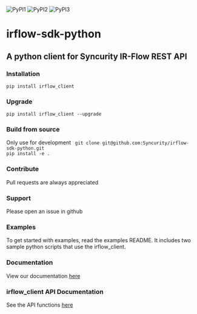 ![PyPI1](https://img.shields.io/badge/python-2.7-brightgreen.svg)
![PyPI2](https://img.shields.io/badge/python-3.6-brightgreen.svg)
![PyPI3](https://img.shields.io/badge/pypi-1.2-blue.svg)

# irflow-sdk-python

## A python client for Syncurity IR-Flow REST API

### Installation
`pip install irflow_client`

### Upgrade
`pip install irflow_client --upgrade`

### Build from source
Only use for development
` git clone git@github.com:Syncurity/irflow-sdk-python.git`  
`pip install -e .`

### Contribute
Pull requests are always appreciated

### Support
Please open an issue in github

### Examples
To get started with examples, read the examples README.
It includes two sample python scripts that use the irflow_client.

### Documentation
View our documentation [here](https://syncurity-irflow-sdk-python.readthedocs-hosted.com/en/latest/)

### irflow_client API Documentation
See the API functions [here](https://syncurity-irflow-sdk-python.readthedocs-hosted.com/en/dev/class.html#class)
